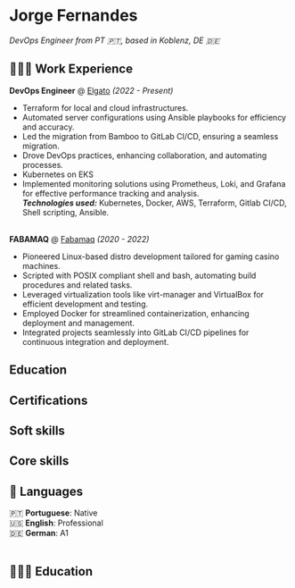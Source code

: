 # Jorge Fernandes

_DevOps Engineer from PT 🇵🇹, based in Koblenz, DE 🇩🇪_ <br>


## 👩🏼‍💻 Work Experience

**DevOps Engineer** @ [Elgato](https://elgato.com/) _(2022 - Present)_ <br>
- Terraform for local and cloud infrastructures.
- Automated server configurations using Ansible playbooks for efficiency and accuracy.
- Led the migration from Bamboo to GitLab CI/CD, ensuring a seamless migration.
- Drove DevOps practices, enhancing collaboration, and automating processes.
- Kubernetes on EKS
- Implemented monitoring solutions using Prometheus, Loki, and Grafana for effective performance tracking and analysis.  
**_Technologies used:_** Kubernetes, Docker, AWS, Terraform, Gitlab CI/CD, Shell scripting, Ansible.
<br><br>

**FABAMAQ** @ [Fabamaq](https://fabamaq.com/) _(2020 - 2022)_ <br>
- Pioneered Linux-based distro development tailored for gaming casino machines.
- Scripted with POSIX compliant shell and bash, automating build procedures and related tasks.
- Leveraged virtualization tools like virt-manager and VirtualBox for efficient development and testing.
- Employed Docker for streamlined containerization, enhancing deployment and management.
- Integrated projects seamlessly into GitLab CI/CD pipelines for continuous integration and deployment.

##  Education

##  Certifications

##  Soft skills

##  Core skills



## 💬 Languages

🇵🇹 **Portuguese**: Native <br>
🇺🇸 **English**: Professional <br>
🇩🇪 **German**: A1
<br><br>

## 👩🏼‍🎓 Education

